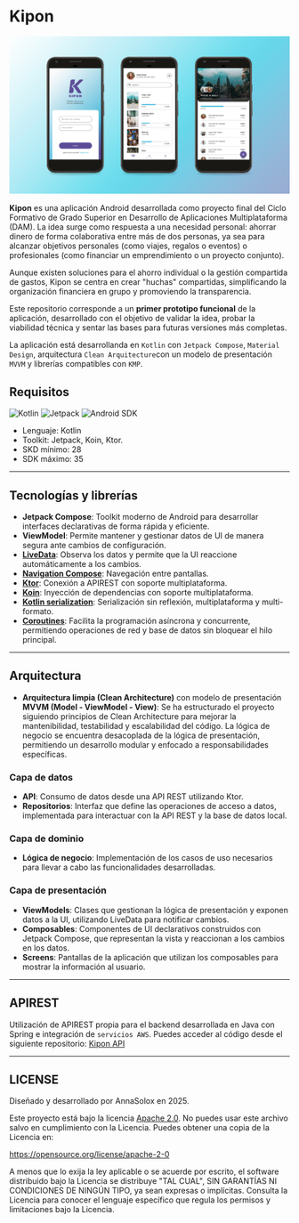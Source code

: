 # Kipon 

![Kipon cover](./app/assets/images/Kipon_github_cover.jpg)

**Kipon** es una aplicación Android desarrollada como proyecto final del Ciclo Formativo de Grado Superior en Desarrollo de Aplicaciones Multiplataforma (DAM). La idea surge como respuesta a una necesidad personal: ahorrar dinero de forma colaborativa entre más de dos personas, ya sea para alcanzar objetivos personales (como viajes, regalos o eventos) o profesionales (como financiar un emprendimiento o un proyecto conjunto).

Aunque existen soluciones para el ahorro individual o la gestión compartida de gastos, Kipon se centra en crear "huchas" compartidas, simplificando la organización financiera en grupo y promoviendo la transparencia.

Este repositorio corresponde a un **primer prototipo funcional** de la aplicación, desarrollado con el objetivo de validar la idea, probar la viabilidad técnica y sentar las bases para futuras versiones más completas.

La aplicación está desarrollanda en `Kotlin` con `Jetpack Compose`, `Material Design`, arquitectura `Clean Arquitecture`con un modelo de presentación `MVVM` y librerías compatibles con `KMP`.

## Requisitos
![Kotlin](https://img.shields.io/badge/kotlin-blue) ![Jetpack](https://img.shields.io/badge/Jetpack-gray) ![Android SDK](https://img.shields.io/badge/API-28+-green)

- Lenguaje: Kotlin
- Toolkit: Jetpack, Koin, Ktor.
- SKD mínimo: 28
- SDK máximo: 35

---

## Tecnologías y librerías

- **Jetpack Compose**: Toolkit moderno de Android para desarrollar interfaces declarativas de forma rápida y eficiente.
- **ViewModel**: Permite mantener y gestionar datos de UI de manera segura ante cambios de configuración.
- **[LiveData](https://developer.android.com/topic/libraries/architecture/livedata?hl=es-419#create_livedata_objects)**: Observa los datos y permite que la UI reaccione automáticamente a los cambios.
- **[Navigation Compose](https://developer.android.com/develop/ui/compose/navigation?hl=es-419)**: Navegación entre pantallas.
- **[Ktor](https://ktor.io/docs/client-create-multiplatform-application.html)**: Conexión a APIREST con soporte multiplataforma.
- **[Koin](https://insert-koin.io/docs/reference/koin-mp/kmp/)**: Inyección de dependencias con soporte multiplataforma.
- **[Kotlin serialization](https://github.com/Kotlin/kotlinx.serialization)**: Serialización sin reflexión, multiplataforma y multi-formato.
- **[Coroutines](https://kotlinlang.org/docs/coroutines-overview.html)**: Facilita la programación asíncrona y concurrente, permitiendo operaciones de red y base de datos sin bloquear el hilo principal.

---

## Arquitectura

- **Arquitectura limpia (Clean Architecture)** con modelo de presentación **MVVM (Model - ViewModel - View)**:
  Se ha estructurado el proyecto siguiendo principios de Clean Architecture para mejorar la mantenibilidad, testabilidad y escalabilidad del código. La lógica de negocio se encuentra desacoplada de la lógica de presentación, permitiendo un desarrollo modular y enfocado a responsabilidades específicas.

### Capa de datos
- **API**: Consumo de datos desde una API REST utilizando Ktor.
- **Repositorios**: Interfaz que define las operaciones de acceso a datos, implementada para interactuar con la API REST y la base de datos local.

### Capa de dominio
- **Lógica de negocio**: Implementación de los casos de uso necesarios para llevar a cabo las funcionalidades desarrolladas.

### Capa de presentación
- **ViewModels**: Clases que gestionan la lógica de presentación y exponen datos a la UI, utilizando LiveData para notificar cambios.
- **Composables**: Componentes de UI declarativos construidos con Jetpack Compose, que representan la vista y reaccionan a los cambios en los datos.
- **Screens**: Pantallas de la aplicación que utilizan los composables para mostrar la información al usuario.

---

## APIREST
Utilización de APIREST propia para el backend desarrollada en Java con Spring e integración de `servicios AWS`.
Puedes acceder al código desde el siguiente repositorio: [Kipon API](https://github.com/AnnaSolox/kipon-api)

---

## LICENSE
Diseñado y desarrollado por AnnaSolox en 2025.

Este proyecto está bajo la licencia [Apache 2.0](./LICENSE).
No puedes usar este archivo salvo en cumplimiento con la Licencia.
Puedes obtener una copia de la Licencia en:

https://opensource.org/license/apache-2-0

A menos que lo exija la ley aplicable o se acuerde por escrito, el software distribuido bajo la Licencia se distribuye "TAL CUAL", SIN GARANTÍAS NI CONDICIONES DE NINGÚN TIPO, ya sean expresas o implícitas.
Consulta la Licencia para conocer el lenguaje específico que regula los permisos y limitaciones bajo la Licencia.

